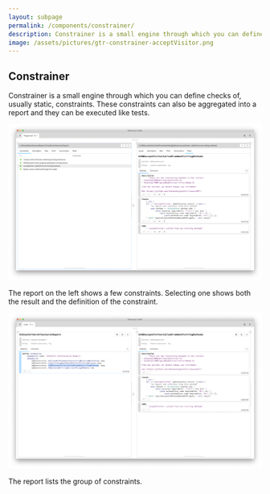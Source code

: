 ```yaml
---
layout: subpage
permalink: /components/constrainer/
description: Constrainer is a small engine through which you can define checks of, usually static, constraints.
image: /assets/pictures/gtr-constrainer-acceptVisitor.png
---
```


<section id="exemplifier">
	<div class="container pt-5 pb-5 jumbotron-small">
    <div class="row">
      <div class="col-md-12">
        <h1>Constrainer</h1>
        <p class="lead">Constrainer is a small engine through which you can define checks of, usually static, constraints. These constraints can also be aggregated into a report and they can be executed like tests.</p>
        <div class="sample">
          <img src="/assets/pictures/gtr-constrainer-acceptVisitor.png">
          <div class="picture-caption">
            <p>The report on the left shows a few constraints. Selecting one shows both the result and the definition of the constraint.</p>
          </div>
        </div>
        <div class="sample">
          <img src="/assets/pictures/gtr-constrainer-report-issue.png">
          <div class="picture-caption">
            <p>The report lists the group of constraints.</p>
          </div>
        </div>
		  </div>			
    </div>
	</div>
</section>